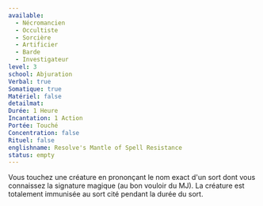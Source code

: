 ```yaml
---
available:
  - Nécromancien
  - Occultiste
  - Sorcière
  - Artificier
  - Barde
  - Investigateur
level: 3
school: Abjuration
Verbal: true
Somatique: true
Matériel: false
detailmat:
Durée: 1 Heure
Incantation: 1 Action
Portée: Touché
Concentration: false
Rituel: false
englishname: Resolve's Mantle of Spell Resistance
status: empty
---
```

Vous touchez une créature en prononçant le nom exact d'un sort dont vous connaissez la signature magique (au bon vouloir du MJ). La créature est totalement immunisée au sort cité pendant la durée du sort. 